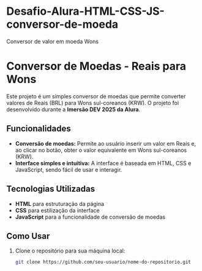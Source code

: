 # Desafio-Alura-HTML-CSS-JS-conversor-de-moeda
Conversor de valor em  moeda  Wons

# Conversor de Moedas - Reais para Wons

Este projeto é um simples conversor de moedas que permite converter valores de Reais (BRL) para Wons sul-coreanos (KRW). O projeto foi desenvolvido durante a **Imersão DEV 2025 da Alura**.

## Funcionalidades

- **Conversão de moedas:** Permite ao usuário inserir um valor em Reais e, ao clicar no botão, obter o valor equivalente em Wons sul-coreanos (KRW).
- **Interface simples e intuitiva:** A interface é baseada em HTML, CSS e JavaScript, sendo fácil de usar e interagir.

## Tecnologias Utilizadas

- **HTML** para estruturação da página
- **CSS** para estilização da interface
- **JavaScript** para a funcionalidade de conversão de moedas

## Como Usar

1. Clone o repositório para sua máquina local:

   ```bash
   git clone https://github.com/seu-usuario/nome-do-repositorio.git

